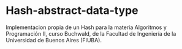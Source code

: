 # Hash-abstract-data-type
Implementacion propia de un Hash para la materia Algoritmos y Programación II, curso Buchwald, de la Facultad de Ingeniería de la Universidad de Buenos Aires (FIUBA).

